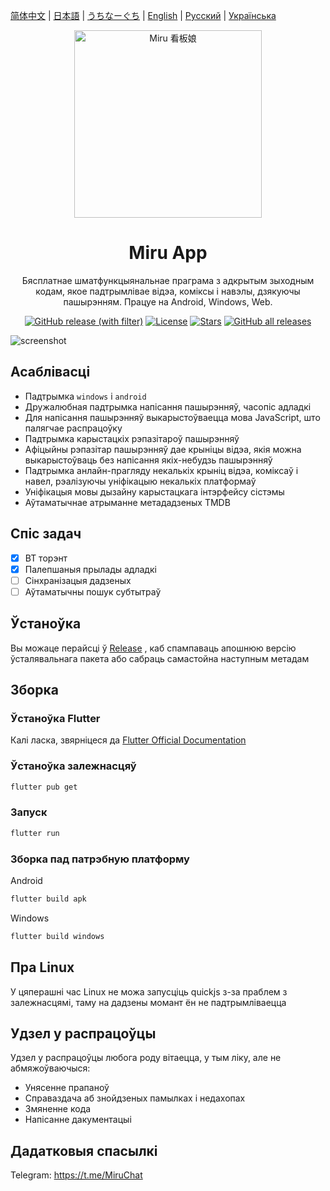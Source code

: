 [简体中文](README-zh.md) | [日本語](README-ja.md) | [うちなーぐち](README-ryu.md) | [English](README.md) | [Русский](README-ru.md) | [Українська](README-uk.md)

<div align="center">
  <img width="300" src="./assets/icon/logo.png" alt="Miru 看板娘"/>
</div>

<h1 align="center">Miru App</h1>

<p align="center">Бясплатнае шматфункцыянальнае праграма з адкрытым зыходным кодам, якое падтрымлівае відэа, коміксы і навэлы, дзякуючы пашырэнням. Працуе на Android, Windows, Web.</p>

<div align="center">

[![GitHub release (with filter)](https://img.shields.io/github/v/release/miru-project/miru-app)](https://github.com/miru-project/miru-app/releases/latest)
[![License](https://img.shields.io/github/license/miru-project/miru-app)](https://github.com/miru-project/miru-app/blob/main/LICENSE)
[![Stars](https://img.shields.io/github/stars/miru-project/miru-app)](https://github.com/miru-project/miru-app/stargazers)
[![GitHub all releases](https://img.shields.io/github/downloads/miru-project/miru-app/total)](https://github.com/miru-project/miru-app/releases/latest)

</div>

![screenshot](assets/screenshot/screenshot.webp)

## Асаблівасці

- Падтрымка `windows` і `android`
- Дружалюбная падтрымка напісання пашырэнняў, часопіс адладкі
- Для напісання пашырэнняў выкарыстоўваецца мова JavaScript, што палягчае распрацоўку
- Падтрымка карыстацкіх рэпазітароў пашырэнняў
- Афіцыйны рэпазітар пашырэнняў дае крыніцы відэа, якія можна выкарыстоўваць без напісання якіх-небудзь пашырэнняў
- Падтрымка анлайн-прагляду некалькіх крыніц відэа, коміксаў і навел, рэалізуючы уніфікацыю некалькіх платформаў
- Уніфікацыя мовы дызайну карыстацкага інтэрфейсу сістэмы
- Аўтаматычнае атрыманне метададзеных TMDB

## Спіс задач

- [x] BT торэнт
- [x] Палепшаныя прылады адладкі
- [ ] Сінхранізацыя дадзеных
- [ ] Аўтаматычны пошук субтытраў

## Ўстаноўка

Вы можаце перайсці ў [Release](https://github.com/miru-project/miru-app/releases/latest) , каб спампаваць апошнюю версію ўсталявальнага пакета або сабраць самастойна наступным метадам

## Зборка

### Ўстаноўка Flutter

Калі ласка, звярніцеся да [Flutter Official Documentation](https://flutter.dev/docs/get-started/install)

### Ўстаноўка залежнасцяў

```bash
flutter pub get
```

### Запуск

```bash
flutter run
```

### Зборка пад патрэбную платформу

Android

```bash
flutter build apk
```

Windows

```bash
flutter build windows
```

## Пра Linux

У цяперашні час Linux не можа запусціць quickjs з-за праблем з залежнасцямі, таму на дадзены момант ён не падтрымліваецца

## Удзел у распрацоўцы

Удзел у распрацоўцы любога роду вітаецца, у тым ліку, але не абмяжоўваючыся:

- Унясенне прапаноў
- Справаздача аб знойдзеных памылках і недахопах
- Змяненне кода
- Напісанне дакументацыі

## Дадатковыя спасылкі

Telegram: <https://t.me/MiruChat>
